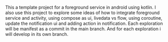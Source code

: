 This a template project for a foreground service in android using kotlin.
I also use this project to explore some ideas of how to integrate foreground service and activity, using compose as ui, livedata vs flow, using coroutine, update the notification ui and adding action in notification.
Each exploration will be manifest as a commit in the main branch. And for each exploration i will develop in its own branch.

